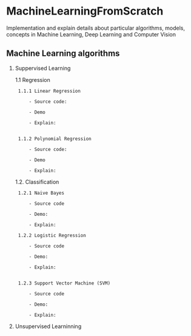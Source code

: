 # MachineLearningFromScratch
Implementation and explain details about particular algorithms, models, concepts in Machine Learning, Deep Learning and Computer Vision

## Machine Learning algorithms
1. Suppervised Learning

    1.1 Regression

        1.1.1 Linear Regression
            
            - Source code:
            
            - Demo
            
            - Explain:


        1.1.2 Polynomial Regression

            - Source code:
            
            - Demo
            
            - Explain:

    1.2. Classification

        1.2.1 Naive Bayes
            
            - Source code

            - Demo:

            - Explain:

        1.2.2 Logistic Regression

            - Source code

            - Demo:

            - Explain:


        1.2.3 Support Vector Machine (SVM)

            - Source code

            - Demo:

            - Explain:


2. Unsupervised Learninning